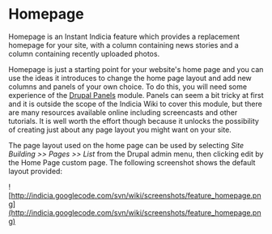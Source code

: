 # Homepage #

Homepage is an Instant Indicia feature which provides a replacement homepage for your site, with a column containing news stories and a column containing recently uploaded photos.

Homepage is just a starting point for your website's home page and you can use the ideas it introduces to change the home page layout and add new columns and panels of your own choice. To do this, you will need some experience of the [Drupal Panels](http://drupal.org/project/panels) module. Panels can seem a bit tricky at first and it is outside the scope of the Indicia Wiki to cover this module, but there are many resources available online including screencasts and other tutorials. It is well worth the effort though because it unlocks the possibility of creating just about any page layout you might want on your site.

The page layout used on the home page can be used by selecting _Site Building >> Pages >> List_ from the Drupal admin menu, then clicking edit by the Home Page custom page. The following screenshot shows the default layout provided:

![http://indicia.googlecode.com/svn/wiki/screenshots/feature_homepage.png](http://indicia.googlecode.com/svn/wiki/screenshots/feature_homepage.png)